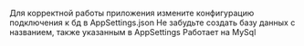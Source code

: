 Для корректной работы приложения измените конфигурацию подключения к бд в AppSettings.json
Не забудьте создать базу данных с названием, также указанным в AppSettings
Работает на MySql
